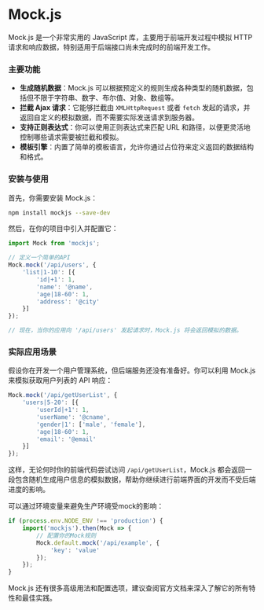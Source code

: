 # Mock.js
Mock.js 是一个非常实用的 JavaScript 库，主要用于前端开发过程中模拟 HTTP 请求和响应数据，特别适用于后端接口尚未完成时的前端开发工作。

### 主要功能

- **生成随机数据**：Mock.js 可以根据预定义的规则生成各种类型的随机数据，包括但不限于字符串、数字、布尔值、对象、数组等。
- **拦截 Ajax 请求**：它能够拦截由 `XMLHttpRequest` 或者 `fetch` 发起的请求，并返回自定义的模拟数据，而不需要实际发送请求到服务器。
- **支持正则表达式**：你可以使用正则表达式来匹配 URL 和路径，以便更灵活地控制哪些请求需要被拦截和模拟。
- **模板引擎**：内置了简单的模板语言，允许你通过占位符来定义返回的数据结构和格式。

### 安装与使用

首先，你需要安装 Mock.js：

```bash
npm install mockjs --save-dev
```

然后，在你的项目中引入并配置它：

```javascript
import Mock from 'mockjs';

// 定义一个简单的API
Mock.mock('/api/users', {
    'list|1-10': [{
        'id|+1': 1,
        'name': '@name',
        'age|18-60': 1,
        'address': '@city'
    }]
});

// 现在，当你的应用向 '/api/users' 发起请求时，Mock.js 将会返回模拟的数据。
```

### 实际应用场景

假设你在开发一个用户管理系统，但后端服务还没有准备好。你可以利用 Mock.js 来模拟获取用户列表的 API 响应：

```javascript
Mock.mock('/api/getUserList', {
    'users|5-20': [{
        'userId|+1': 1,
        'userName': '@cname',
        'gender|1': ['male', 'female'],
        'age|18-60': 1,
        'email': '@email'
    }]
});
```

这样，无论何时你的前端代码尝试访问 `/api/getUserList`，Mock.js 都会返回一段包含随机生成用户信息的模拟数据，帮助你继续进行前端界面的开发而不受后端进度的影响。

可以通过环境变量来避免生产环境受mock的影响：
```js
if (process.env.NODE_ENV !== 'production') {
    import('mockjs').then(Mock => {
        // 配置你的Mock规则
        Mock.default.mock('/api/example', {
            'key': 'value'
        });
    });
}
```

Mock.js 还有很多高级用法和配置选项，建议查阅官方文档来深入了解它的所有特性和最佳实践。